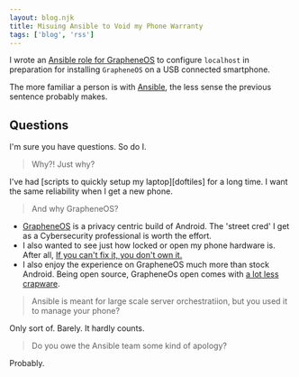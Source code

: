 ```yaml
---
layout: blog.njk
title: Misuing Ansible to Void my Phone Warranty
tags: ['blog', 'rss']
---
```


I wrote an [Ansible role for GrapheneOS][GH] to configure `localhost` in preparation for installing `GrapheneOS` on a USB connected smartphone.

The more familiar a person is with [Ansible][A], the less sense the previous sentence probably makes.

[GH]: https://github.com/edthedev/ansible-grapheneos
[A]: https://www.ansible.com/

## Questions

I'm sure you have questions. So do I.

> Why?! Just why?

I've had [scripts to quickly setup my laptop][doftiles] for a long time. 
I want the same reliability when I get a new phone.

[dotfiles]: https://github.com/edthedev/dotfiles

> And why GrapheneOS?

- [GrapheneOS][GOS] is a privacy centric build of Android. The 'street cred' I get as a Cybersecurity professional is worth the effort.
- I also wanted to see just how locked or open my phone hardware is. After all, [If you can't fix it, you don't own it.](https://hackaday.com/2015/09/15/the-rise-of-the-fix-it-culture/)
- I also enjoy the experience on GrapheneOS much more than stock Android. Being open source, GrapheneOs open comes with [a lot less crapware](https://craphound.com/tag/enshittification/).

[GOS]: https://grapheneos.org/

> Ansible is meant for large scale server orchestratiion, but you used it to manage your phone?

Only sort of. Barely. It hardly counts.

> Do you owe the Ansible team some kind of apology?

Probably.